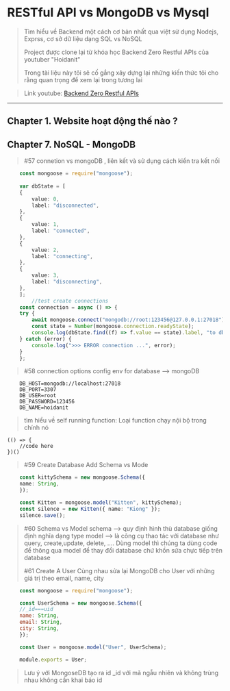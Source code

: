 # RESTful API vs MongoDB vs Mysql

> Tìm hiểu về Backend một cách cơ bản nhất qua việt sử dụng Nodejs, Exprss, cơ sở dữ liệu dạng SQL vs NoSQL
> 
> Project được clone lại từ khóa học Backend Zero Restful APIs của youtuber "Hoidanit"
> 
> Trong tài liệu này tôi sẽ cố gắng xây dựng lại những kiến thức tôi cho rằng quan trọng để xem lại trong tương lai 


> Link youtube: [Backend Zero Restful APIs](https://www.youtube.com/playlist?list=PLncHg6Kn2JT734qFpgJeSfFR0mMOklC_3) 
> 

*** 

## Chapter 1. Website hoạt động thế nào ?

## Chapter 7. NoSQL - MongoDB 

> #57 connetion vs mongoDB , liên kết và sử dụng cách kiển tra kết nối 
> 

```ts
    const mongoose = require("mongoose");
   
    var dbState = [
    {
        value: 0,
        label: "disconnected",
    },
    {
        value: 1,
        label: "connected",
    },
    {
        value: 2,
        label: "connecting",
    },
    {
        value: 3,
        label: "disconnecting",
    },
    ];
        //test create connections
    const connection = async () => {
    try {
        await mongoose.connect("mongodb://root:123456@127.0.0.1:27018");
        const state = Number(mongoose.connection.readyState);
        console.log(dbState.find((f) => f.value == state).label, "to db"); // connected to db
    } catch (error) {
        console.log(">>> ERROR connection ...", error);
    }
    };
```

> #58 connection options
>config env for database --> mongoDB

```
    DB_HOST=mongodb://localhost:27018
    DB_PORT=3307
    DB_USER=root
    DB_PASSWORD=123456
    DB_NAME=hoidanit
```

>tìm hiểu về self running function: Loại function chạy nội bộ trong chính nó 
```
(() => {
    //code here
})()
```
> #59 Create Database
> Add Schema vs Mode
>
```ts
    const kittySchema = new mongoose.Schema({
    name: String,
    });

    const Kitten = mongoose.model("Kitten", kittySchema);
    const silence = new Kitten({ name: "Kiong" });
    silence.save();
```

> #60 Schema vs Model
> schema --> quy định hình thù database giống định nghĩa dạng type
> model --> là công cụ thao tác với database như query, create,update, delete, ....
> Dùng model thì chúng ta dùng code để thông qua model để thay đổi database chứ khồn sửa chực tiếp trên database
>
> #61 Create A User
>  Cùng nhau sửa lại MongoDB cho User với những giá trị theo email, name, city
>
```js
    const mongoose = require("mongoose");

    const UserSchema = new mongoose.Schema({
    //_id===uid
    name: String,
    email: String,
    city: String,
    });

    const User = mongoose.model("User", UserSchema);

    module.exports = User;
```

> Lưu ý với MongoseDB tạo ra id _id với mã ngẫu nhiên và không trùng nhau không cần khai báo id

